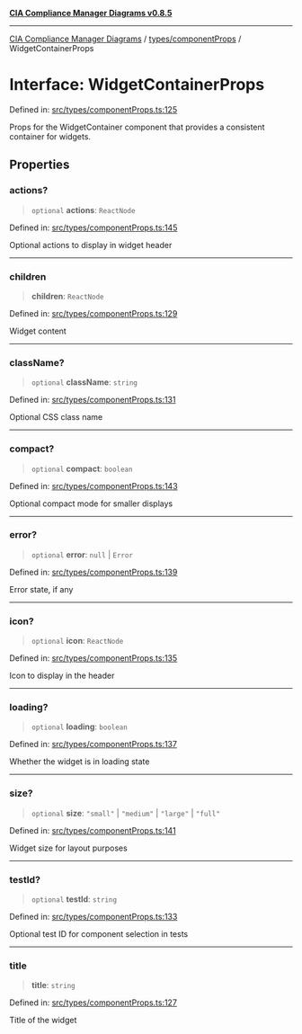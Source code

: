 [**CIA Compliance Manager Diagrams v0.8.5**](../../../README.md)

***

[CIA Compliance Manager Diagrams](../../../modules.md) / [types/componentProps](../README.md) / WidgetContainerProps

# Interface: WidgetContainerProps

Defined in: [src/types/componentProps.ts:125](https://github.com/Hack23/cia-compliance-manager/blob/3ae0301247f765ba03c8c0fe645db4718bb8af76/src/types/componentProps.ts#L125)

Props for the WidgetContainer component that provides a consistent container for widgets.

## Properties

### actions?

> `optional` **actions**: `ReactNode`

Defined in: [src/types/componentProps.ts:145](https://github.com/Hack23/cia-compliance-manager/blob/3ae0301247f765ba03c8c0fe645db4718bb8af76/src/types/componentProps.ts#L145)

Optional actions to display in widget header

***

### children

> **children**: `ReactNode`

Defined in: [src/types/componentProps.ts:129](https://github.com/Hack23/cia-compliance-manager/blob/3ae0301247f765ba03c8c0fe645db4718bb8af76/src/types/componentProps.ts#L129)

Widget content

***

### className?

> `optional` **className**: `string`

Defined in: [src/types/componentProps.ts:131](https://github.com/Hack23/cia-compliance-manager/blob/3ae0301247f765ba03c8c0fe645db4718bb8af76/src/types/componentProps.ts#L131)

Optional CSS class name

***

### compact?

> `optional` **compact**: `boolean`

Defined in: [src/types/componentProps.ts:143](https://github.com/Hack23/cia-compliance-manager/blob/3ae0301247f765ba03c8c0fe645db4718bb8af76/src/types/componentProps.ts#L143)

Optional compact mode for smaller displays

***

### error?

> `optional` **error**: `null` \| `Error`

Defined in: [src/types/componentProps.ts:139](https://github.com/Hack23/cia-compliance-manager/blob/3ae0301247f765ba03c8c0fe645db4718bb8af76/src/types/componentProps.ts#L139)

Error state, if any

***

### icon?

> `optional` **icon**: `ReactNode`

Defined in: [src/types/componentProps.ts:135](https://github.com/Hack23/cia-compliance-manager/blob/3ae0301247f765ba03c8c0fe645db4718bb8af76/src/types/componentProps.ts#L135)

Icon to display in the header

***

### loading?

> `optional` **loading**: `boolean`

Defined in: [src/types/componentProps.ts:137](https://github.com/Hack23/cia-compliance-manager/blob/3ae0301247f765ba03c8c0fe645db4718bb8af76/src/types/componentProps.ts#L137)

Whether the widget is in loading state

***

### size?

> `optional` **size**: `"small"` \| `"medium"` \| `"large"` \| `"full"`

Defined in: [src/types/componentProps.ts:141](https://github.com/Hack23/cia-compliance-manager/blob/3ae0301247f765ba03c8c0fe645db4718bb8af76/src/types/componentProps.ts#L141)

Widget size for layout purposes

***

### testId?

> `optional` **testId**: `string`

Defined in: [src/types/componentProps.ts:133](https://github.com/Hack23/cia-compliance-manager/blob/3ae0301247f765ba03c8c0fe645db4718bb8af76/src/types/componentProps.ts#L133)

Optional test ID for component selection in tests

***

### title

> **title**: `string`

Defined in: [src/types/componentProps.ts:127](https://github.com/Hack23/cia-compliance-manager/blob/3ae0301247f765ba03c8c0fe645db4718bb8af76/src/types/componentProps.ts#L127)

Title of the widget
